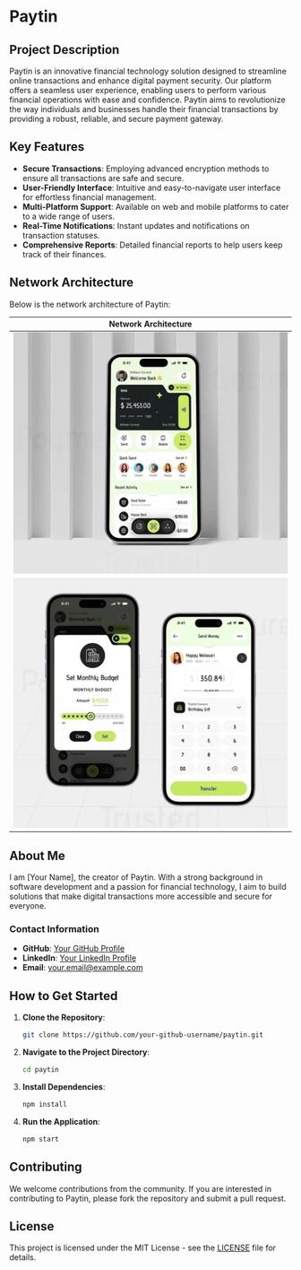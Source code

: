 # Paytin

## Project Description

Paytin is an innovative financial technology solution designed to streamline online transactions and enhance digital payment security. Our platform offers a seamless user experience, enabling users to perform various financial operations with ease and confidence. Paytin aims to revolutionize the way individuals and businesses handle their financial transactions by providing a robust, reliable, and secure payment gateway.

## Key Features

- **Secure Transactions**: Employing advanced encryption methods to ensure all transactions are safe and secure.
- **User-Friendly Interface**: Intuitive and easy-to-navigate user interface for effortless financial management.
- **Multi-Platform Support**: Available on web and mobile platforms to cater to a wide range of users.
- **Real-Time Notifications**: Instant updates and notifications on transaction statuses.
- **Comprehensive Reports**: Detailed financial reports to help users keep track of their finances.

## Network Architecture

Below is the network architecture of Paytin:

| Network Architecture |
|----------------------|
| ![Network Image](https://github.com/SJA0010/paytin/blob/main/1.jpg) |
| ![Network Image](https://github.com/SJA0010/paytin/blob/main/2.jpg) |

## About Me

I am [Your Name], the creator of Paytin. With a strong background in software development and a passion for financial technology, I aim to build solutions that make digital transactions more accessible and secure for everyone. 

### Contact Information

- **GitHub**: [Your GitHub Profile](https://github.com/your-github-username)
- **LinkedIn**: [Your LinkedIn Profile](https://www.linkedin.com/in/your-linkedin-username)
- **Email**: your.email@example.com

## How to Get Started

1. **Clone the Repository**:
    ```bash
    git clone https://github.com/your-github-username/paytin.git
    ```

2. **Navigate to the Project Directory**:
    ```bash
    cd paytin
    ```

3. **Install Dependencies**:
    ```bash
    npm install
    ```

4. **Run the Application**:
    ```bash
    npm start
    ```

## Contributing

We welcome contributions from the community. If you are interested in contributing to Paytin, please fork the repository and submit a pull request.

## License

This project is licensed under the MIT License - see the [LICENSE](LICENSE) file for details.
